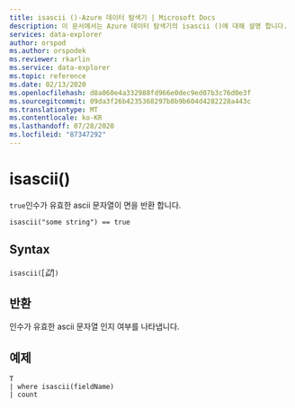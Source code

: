 ```yaml
---
title: isascii ()-Azure 데이터 탐색기 | Microsoft Docs
description: 이 문서에서는 Azure 데이터 탐색기의 isascii ()에 대해 설명 합니다.
services: data-explorer
author: orspod
ms.author: orspodek
ms.reviewer: rkarlin
ms.service: data-explorer
ms.topic: reference
ms.date: 02/13/2020
ms.openlocfilehash: d8a060e4a332988fd966e0dec9ed07b3c76d0e3f
ms.sourcegitcommit: 09da3f26b4235368297b8b9b604d4282228a443c
ms.translationtype: MT
ms.contentlocale: ko-KR
ms.lasthandoff: 07/28/2020
ms.locfileid: "87347292"
---
```

# <a name="isascii"></a>isascii()

`true`인수가 유효한 ascii 문자열이 면을 반환 합니다.
    
```kusto
isascii("some string") == true
```

## <a name="syntax"></a>Syntax

`isascii(`[*값*]`)`

## <a name="returns"></a>반환

인수가 유효한 ascii 문자열 인지 여부를 나타냅니다.

## <a name="example"></a>예제

```kusto
T
| where isascii(fieldName)
| count
```